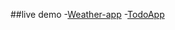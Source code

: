 ##live demo
-[Weather-app](https://weatherapp1327.netlify.app/)
-[TodoApp](https://todo-app33.netlify.app/)
